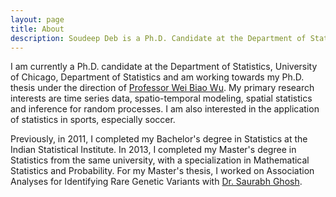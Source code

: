 ```yaml
---
layout: page
title: About
description: Soudeep Deb is a Ph.D. Candidate at the Department of Statistics, University of Chicago.
---
```


I am currently a Ph.D. candidate at the Department of Statistics, University of Chicago, Department of Statistics and am working towards my Ph.D. thesis under the direction of [Professor Wei Biao Wu](https://www.stat.uchicago.edu/~wbwu/). My primary research interests are time series data, spatio-temporal modeling, spatial statistics and inference for random processes. I am also interested in the application of statistics in sports, especially soccer.

Previously, in 2011, I completed my Bachelor's degree in Statistics at the Indian Statistical Institute. In 2013, I completed my Master's degree in Statistics from the same university, with a specialization in Mathematical Statistics and Probability. For my Master's thesis, I worked on Association Analyses for Identifying Rare Genetic Variants with [Dr. Saurabh Ghosh](http://www.isical.ac.in/~saurabh/).
